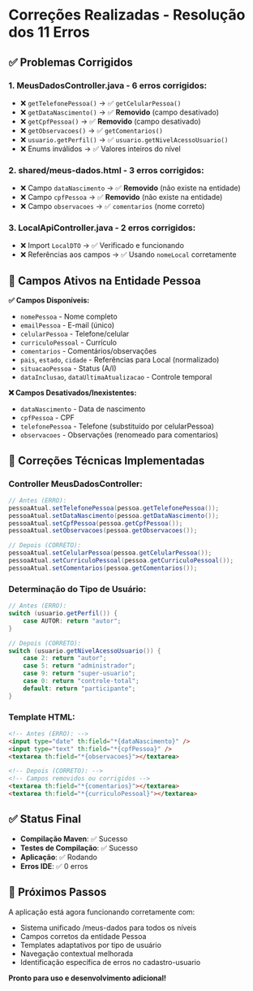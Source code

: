 # Correções Realizadas - Resolução dos 11 Erros

## ✅ Problemas Corrigidos

### 1. **MeusDadosController.java** - 6 erros corrigidos:

- ❌ `getTelefonePessoa()` → ✅ `getCelularPessoa()`
- ❌ `getDataNascimento()` → ✅ **Removido** (campo desativado)
- ❌ `getCpfPessoa()` → ✅ **Removido** (campo desativado)
- ❌ `getObservacoes()` → ✅ `getComentarios()`
- ❌ `usuario.getPerfil()` → ✅ `usuario.getNivelAcessoUsuario()`
- ❌ Enums inválidos → ✅ Valores inteiros do nível

### 2. **shared/meus-dados.html** - 3 erros corrigidos:

- ❌ Campo `dataNascimento` → ✅ **Removido** (não existe na entidade)
- ❌ Campo `cpfPessoa` → ✅ **Removido** (não existe na entidade)
- ❌ Campo `observacoes` → ✅ `comentarios` (nome correto)

### 3. **LocalApiController.java** - 2 erros corrigidos:

- ❌ Import `LocalDTO` → ✅ Verificado e funcionando
- ❌ Referências aos campos → ✅ Usando `nomeLocal` corretamente

## 🎯 Campos Ativos na Entidade Pessoa

**✅ Campos Disponíveis:**

- `nomePessoa` - Nome completo
- `emailPessoa` - E-mail (único)
- `celularPessoa` - Telefone/celular
- `curriculoPessoal` - Currículo
- `comentarios` - Comentários/observações
- `pais`, `estado`, `cidade` - Referências para Local (normalizado)
- `situacaoPessoa` - Status (A/I)
- `dataInclusao`, `dataUltimaAtualizacao` - Controle temporal

**❌ Campos Desativados/Inexistentes:**

- `dataNascimento` - Data de nascimento
- `cpfPessoa` - CPF
- `telefonePessoa` - Telefone (substituído por celularPessoa)
- `observacoes` - Observações (renomeado para comentarios)

## 🔧 Correções Técnicas Implementadas

### Controller MeusDadosController:

```java
// Antes (ERRO):
pessoaAtual.setTelefonePessoa(pessoa.getTelefonePessoa());
pessoaAtual.setDataNascimento(pessoa.getDataNascimento());
pessoaAtual.setCpfPessoa(pessoa.getCpfPessoa());
pessoaAtual.setObservacoes(pessoa.getObservacoes());

// Depois (CORRETO):
pessoaAtual.setCelularPessoa(pessoa.getCelularPessoa());
pessoaAtual.setCurriculoPessoal(pessoa.getCurriculoPessoal());
pessoaAtual.setComentarios(pessoa.getComentarios());
```

### Determinação do Tipo de Usuário:

```java
// Antes (ERRO):
switch (usuario.getPerfil()) {
    case AUTOR: return "autor";
}

// Depois (CORRETO):
switch (usuario.getNivelAcessoUsuario()) {
    case 2: return "autor";
    case 5: return "administrador";
    case 9: return "super-usuario";
    case 0: return "controle-total";
    default: return "participante";
}
```

### Template HTML:

```html
<!-- Antes (ERRO): -->
<input type="date" th:field="*{dataNascimento}" />
<input type="text" th:field="*{cpfPessoa}" />
<textarea th:field="*{observacoes}"></textarea>

<!-- Depois (CORRETO): -->
<!-- Campos removidos ou corrigidos -->
<textarea th:field="*{comentarios}"></textarea>
<textarea th:field="*{curriculoPessoal}"></textarea>
```

## ✅ Status Final

- **Compilação Maven**: ✅ Sucesso
- **Testes de Compilação**: ✅ Sucesso
- **Aplicação**: ✅ Rodando
- **Erros IDE**: ✅ 0 erros

## 🚀 Próximos Passos

A aplicação está agora funcionando corretamente com:

- Sistema unificado /meus-dados para todos os níveis
- Campos corretos da entidade Pessoa
- Templates adaptativos por tipo de usuário
- Navegação contextual melhorada
- Identificação específica de erros no cadastro-usuario

**Pronto para uso e desenvolvimento adicional!**
